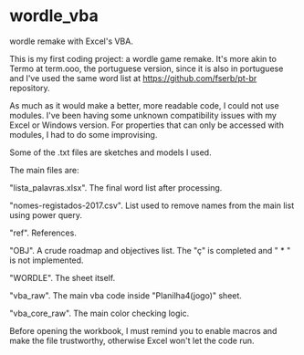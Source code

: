 # wordle_vba
wordle remake with Excel's VBA.

This is my first coding project: a wordle game remake.
It's more akin to Termo at term.ooo, the portuguese version, since it is also in portuguese and I've used the same word list at https://github.com/fserb/pt-br repository.

As much as it would make a better, more readable code, I could not use modules. I've been having some unknown compatibility issues with my Excel or Windows version. For properties that can only be accessed with modules, I had to do some improvising.

Some of the .txt files are sketches and models I used. 

The main files are:

  "lista_palavras.xlsx". The final word list after processing.
  
  "nomes-registados-2017.csv". List used to remove names from the main list using power query.
  
  "ref". References.
  
  "OBJ". A crude roadmap and objectives list. The "ç" is completed and " * " is not implemented.
  
  "WORDLE". The sheet itself.
  
  "vba_raw". The main vba code inside "Planilha4(jogo)" sheet.
  
  "vba_core_raw". The main color checking logic.
  
  Before opening the workbook, I must remind you to enable macros and make the file trustworthy, otherwise Excel won't let the code run.
  
